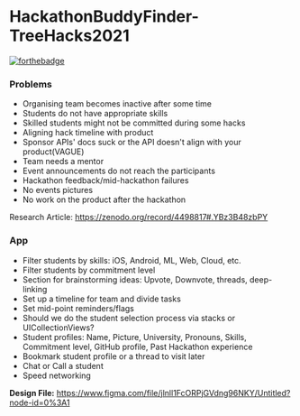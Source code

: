 # HackathonBuddyFinder-TreeHacks2021
[![forthebadge](https://forthebadge.com/images/badges/made-with-swift.svg)](https://forthebadge.com)

### Problems
- Organising team becomes inactive after some time
- Students do not have appropriate skills
- Skilled students might not be committed during some hacks
- Aligning hack timeline with product
- Sponsor APIs' docs suck or the API doesn't align with your product(VAGUE)
- Team needs a mentor
- Event announcements do not reach the participants
- Hackathon feedback/mid-hackathon failures
- No events pictures
- No work on the product after the hackathon

Research Article: https://zenodo.org/record/4498817#.YBz3B48zbPY

### App
- Filter students by skills: iOS, Android, ML, Web, Cloud, etc.
- Filter students by commitment level
- Section for brainstorming ideas: Upvote, Downvote, threads, deep-linking
- Set up a timeline for team and divide tasks
- Set mid-point reminders/flags
- Should we do the student selection process via stacks or UICollectionViews?
- Student profiles: Name, Picture, University, Pronouns, Skills, Commitment level, GitHub profile, Past Hackathon experience
- Bookmark student profile or a thread to visit later
- Chat or Call a student
- Speed networking





**Design File:** https://www.figma.com/file/jlnll1FcORPjGVdng96NKY/Untitled?node-id=0%3A1
